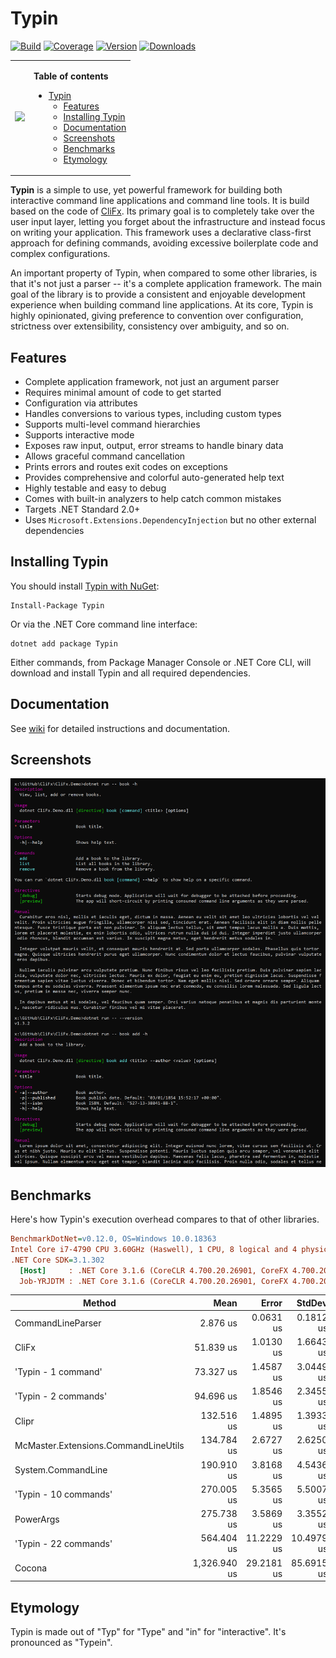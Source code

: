 # Typin

<p align="center">

[![Build](https://github.com/adambajguz/Typin/workflows/CI/badge.svg?branch=master)](https://github.com/adambajguz/Typin/actions)
[![Coverage](https://codecov.io/gh/adambajguz/Typin/branch/master/graph/badge.svg)](https://codecov.io/gh/adambajguz/Typin)
[![Version](https://img.shields.io/nuget/v/Typin.svg)](https://nuget.org/packages/Typin)
[![Downloads](https://img.shields.io/nuget/dt/Typin.svg)](https://nuget.org/packages/Typin)

</p>

<table>
 <tr>
    <td>
      <p align="center">
        <img src="https://raw.githubusercontent.com/adambajguz/Typin/master/.img/typin-logo-256px.png" width="75%">
      </p>
    </td>
    <td>

<b>Table of contents</b>

- [Typin](#typin)
  - [Features](#features)
  - [Installing Typin](#installing-typin)
  - [Documentation](#documentation)
  - [Screenshots](#screenshots)
  - [Benchmarks](#benchmarks)
  - [Etymology](#etymology)

 </tr>
</table>



**Typin** is a simple to use, yet powerful framework for building both interactive command line applications and command line tools. It is build based on the code of [CliFx](https://github.com/Tyrrrz/CliFx). Its primary goal is to completely take over the user input layer, letting you forget about the infrastructure and instead focus on writing your application. This framework uses a declarative class-first approach for defining commands, avoiding excessive boilerplate code and complex configurations.

An important property of Typin, when compared to some other libraries, is that it's not just a parser -- it's a complete application framework. The main goal of the library is to provide a consistent and enjoyable development experience when building command line applications. At its core, Typin is highly opinionated, giving preference to convention over configuration, strictness over extensibility, consistency over ambiguity, and so on.

## Features

- Complete application framework, not just an argument parser
- Requires minimal amount of code to get started
- Configuration via attributes
- Handles conversions to various types, including custom types
- Supports multi-level command hierarchies
- Supports interactive mode
- Exposes raw input, output, error streams to handle binary data
- Allows graceful command cancellation
- Prints errors and routes exit codes on exceptions
- Provides comprehensive and colorful auto-generated help text
- Highly testable and easy to debug
- Comes with built-in analyzers to help catch common mistakes
- Targets .NET Standard 2.0+
- Uses `Microsoft.Extensions.DependencyInjection` but no other external dependencies

## Installing Typin

You should install [Typin with NuGet](https://www.nuget.org/packages/Typin):

    Install-Package Typin
    
Or via the .NET Core command line interface:

    dotnet add package Typin

Either commands, from Package Manager Console or .NET Core CLI, will download and install Typin and all required dependencies.

## Documentation

See [wiki](https://github.com/adambajguz/Typin/wiki) for detailed instructions and documentation.

## Screenshots

![help screen](.screenshots/help.png)

## Benchmarks

Here's how Typin's execution overhead compares to that of other libraries.

```ini
BenchmarkDotNet=v0.12.0, OS=Windows 10.0.18363
Intel Core i7-4790 CPU 3.60GHz (Haswell), 1 CPU, 8 logical and 4 physical cores
.NET Core SDK=3.1.302
  [Host]     : .NET Core 3.1.6 (CoreCLR 4.700.20.26901, CoreFX 4.700.20.31603), X64 RyuJIT
  Job-YRJDTM : .NET Core 3.1.6 (CoreCLR 4.700.20.26901, CoreFX 4.700.20.31603), X64 RyuJIT
```

|                               Method |         Mean |      Error |     StdDev | Ratio | RatioSD | Rank |
|------------------------------------- |-------------:|-----------:|-----------:|------:|--------:|-----:|
|                    CommandLineParser |     2.876 us |  0.0631 us |  0.1812 us |  0.04 |    0.00 |    1 |
|                                CliFx |    51.839 us |  1.0130 us |  1.6643 us |  0.70 |    0.04 |    2 |
|                  'Typin - 1 command' |    73.327 us |  1.4587 us |  3.0449 us |  1.00 |    0.00 |    3 |
|                 'Typin - 2 commands' |    94.696 us |  1.8546 us |  2.3455 us |  1.27 |    0.05 |    4 |
|                                Clipr |   132.516 us |  1.4895 us |  1.3933 us |  1.79 |    0.07 |    5 |
| McMaster.Extensions.CommandLineUtils |   134.784 us |  2.6727 us |  2.6250 us |  1.82 |    0.08 |    5 |
|                   System.CommandLine |   190.910 us |  3.8168 us |  4.5436 us |  2.56 |    0.12 |    6 |
|                'Typin - 10 commands' |   270.005 us |  5.3565 us |  5.5007 us |  3.64 |    0.15 |    7 |
|                            PowerArgs |   275.738 us |  3.5869 us |  3.3552 us |  3.72 |    0.17 |    7 |
|                'Typin - 22 commands' |   564.404 us | 11.2229 us | 10.4979 us |  7.62 |    0.30 |    8 |
|                               Cocona | 1,326.940 us | 29.2181 us | 85.6915 us | 18.23 |    1.51 |    9 |

## Etymology

Typin is made out of "Typ" for "Type" and "in" for "interactive". It's pronounced as "Typein".
